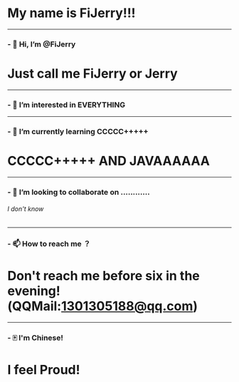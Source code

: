 # My name is FiJerry!!!
  
***
  
### - 👋 Hi, I’m @FiJerry
# Just call me FiJerry or Jerry
  
***
   
### - 👀 I’m interested in EVERYTHING
  
***
   
### - 🌱 I’m currently learning CCCCC+++++
# CCCCC+++++ AND JAVAAAAAA

***
    
### - 💞️ I’m looking to collaborate on ............
###### I don't know
 
***
   
### - 📫 How to reach me ？
# Don't reach me before six in the evening!(QQMail:1301305188@qq.com)
  
***
  
### - 🀄 I'm Chinese!
# I feel Proud!



<!---
FiJerry/FiJerry is a ✨ special ✨ repository because its `README.md` (this file) appears on your GitHub profile.
You can click the Preview link to take a look at your changes.
--->
